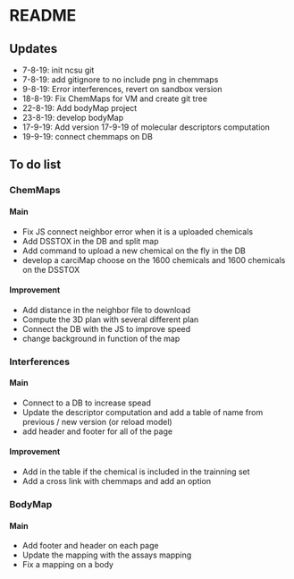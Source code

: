 # README

## Updates 
- 7-8-19: init ncsu git
- 7-8-19: add gitignore to no include png in chemmaps
- 9-8-19: Error interferences, revert on sandbox version
- 18-8-19: Fix ChemMaps for VM and create git tree
- 22-8-19: Add bodyMap project
- 23-8-19: develop bodyMap
- 17-9-19: Add version 17-9-19 of molecular descriptors computation
- 19-9-19: connect chemmaps on DB

## To do list
### ChemMaps
#### Main 
- Fix JS connect neighbor error when it is a uploaded chemicals
- Add DSSTOX in the DB and split map
- Add command to upload a new chemical on the fly in the DB
- develop a carciMap choose on the 1600 chemicals and 1600 chemicals on the DSSTOX 

#### Improvement
- Add distance in the neighbor file to download
- Compute the 3D plan with several different plan
- Connect the DB with the JS to improve speed
- change background in function of the map


### Interferences
#### Main 
- Connect to a DB to increase spead
- Update the descriptor computation and add a table of name from previous / new version (or reload model)
- add header and footer for all of the page

#### Improvement
- Add in the table if the chemical is included in the trainning set
- Add a cross link with chemmaps and add an option


### BodyMap
#### Main
- Add footer and header on each page
- Update the mapping with the assays mapping
- Fix a mapping on a body

